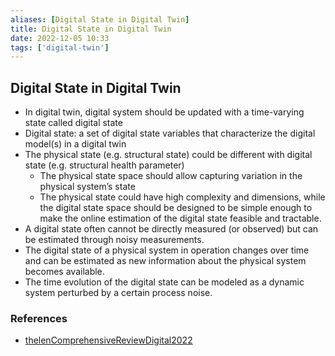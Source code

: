 ```yaml
---
aliases: [Digital State in Digital Twin]
title: Digital State in Digital Twin
date: 2022-12-05 10:33
tags: ['digital-twin']
---
```


## Digital State in Digital Twin

- In digital twin, digital system should be updated with a time-varying state called digital state
- Digital state: a set of digital state variables that characterize the digital model(s) in a digital twin
- The physical state (e.g. structural state) could be different with digital state (e.g. structural health parameter)
  - The physical state space should allow capturing variation in the physical system’s state
  - The physical state could have high complexity and dimensions, while the digital state space should be designed to be simple enough to make the online estimation of the digital state feasible and tractable.
- A digital state often cannot be directly measured (or observed) but can be estimated through noisy measurements.
- The digital state of a physical system in operation changes over time and can be estimated as new information about the physical system becomes available.
- The time evolution of the digital state can be modeled as a dynamic system perturbed by a certain process noise.

### References

- [thelenComprehensiveReviewDigital2022](../zotero/thelenComprehensiveReviewDigital2022.md)
